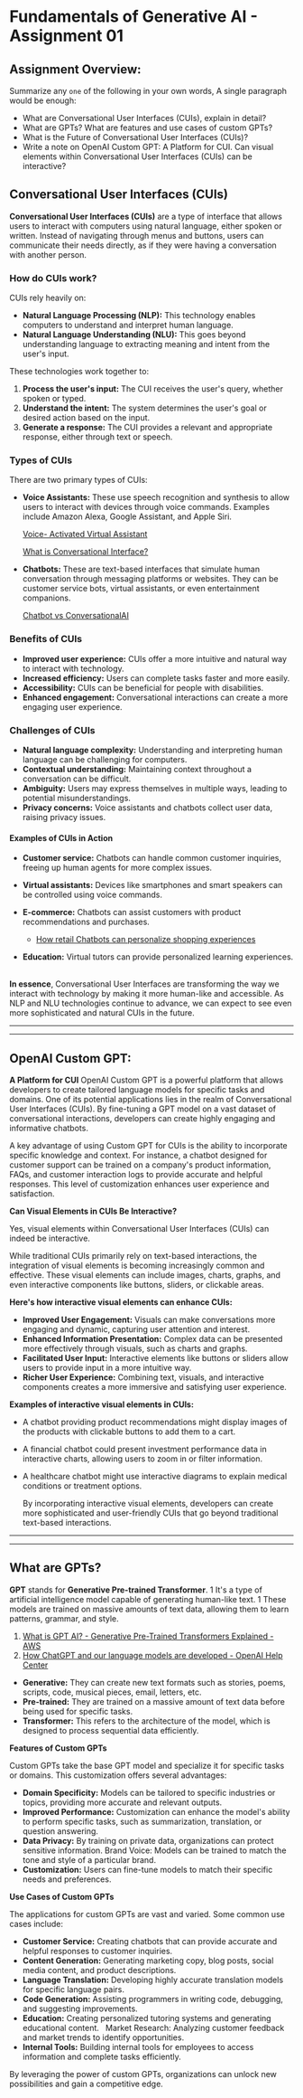 # Fundamentals of Generative AI - Assignment 01

## Assignment Overview:
Summarize any `one` of the following in your own words, A single paragraph would be enough:
* What are Conversational User Interfaces (CUIs), explain in detail?
* What are GPTs? What are features and use cases of custom GPTs?
* What is the Future of Conversational User Interfaces (CUIs)?
* Write a note on OpenAI Custom GPT: A Platform for CUI.
Can visual elements within Conversational User Interfaces (CUIs) can be interactive?

## Conversational User Interfaces (CUIs)
__Conversational User Interfaces (CUIs)__  are a type of interface that allows users to interact with computers using natural language, either spoken or written. Instead of navigating through menus and buttons, users can communicate their needs directly, as if they were having a conversation with another person.

### How do CUIs work?
 CUIs rely heavily on:

* __Natural Language Processing (NLP):__ This technology enables computers to understand and interpret human language.
   
* __Natural Language Understanding (NLU):__ This goes beyond understanding language to extracting meaning and intent from the user's input.   

These technologies work together to:

1. __Process the user's input:__ The CUI receives the user's query, whether spoken or typed.   
2. __Understand the intent:__ The system determines the user's goal or desired action based on the input.
3. __Generate a response:__ The CUI provides a relevant and appropriate response, either through text or speech.   

### Types of CUIs
There are two primary types of CUIs:

* __Voice Assistants:__ These use speech recognition and synthesis to allow users to interact with devices through voice commands.
 Examples include Amazon Alexa, Google Assistant, and Apple Siri. 
 
    [Voice- Activated Virtual Assistant](https://www.teneo.ai/learning-hub/call-center-glossary/voice-activated-virtual-assistant) 

    [What is Conversational Interface?](https://www.zendesk.com/blog/conversational-interface/)
* __Chatbots:__  These are text-based interfaces that simulate human conversation through messaging platforms or websites. They can be customer service bots, virtual assistants, or even entertainment companions. 

    [Chatbot vs ConversationalAI](https://www.zendesk.co.uk/blog/chatbot-vs-conversational-ai/#:~:text=Chatbots%20are%20computer%20programs%20that,create%20better%20experiences%20for%20customers.)


### Benefits of CUIs
* __Improved user experience:__ CUIs offer a more intuitive and natural way to interact with technology.
   
* __Increased efficiency:__ Users can complete tasks faster and more easily.
* __Accessibility:__ CUIs can be beneficial for people with disabilities.
* __Enhanced engagement:__ Conversational interactions can create a more engaging user experience.   
### Challenges of CUIs
* __Natural language complexity:__ Understanding and interpreting human language can be challenging for computers.   
* __Contextual understanding:__ Maintaining context throughout a conversation can be difficult.
* __Ambiguity:__ Users may express themselves in multiple ways, leading to potential misunderstandings.
* __Privacy concerns:__ Voice assistants and chatbots collect user data, raising privacy issues.   
#### Examples of CUIs in Action
* __Customer service:__ Chatbots can handle common customer inquiries, freeing up human agents for more complex issues.   
* __Virtual assistants:__ Devices like smartphones and smart speakers can be controlled using voice commands.   
* __E-commerce:__ Chatbots can assist customers with product recommendations and purchases.

    + [How retail Chatbots can personalize shopping experiences](https://www.infobip.com/blog/retail-chatbots-personalization#:~:text=Your%20AI%20chatbot%20can%20give,care%20routines%2C%20and%20suggest%20other)    
* __Education:__ Virtual tutors can provide personalized learning experiences.   

__In essence__, Conversational User Interfaces are transforming the way we interact with technology by making it more human-like and accessible. As NLP and NLU technologies continue to advance, we can expect to see even more sophisticated and natural CUIs in the future.   

----------------------------------------------------
----------------------------------------------------
## OpenAI Custom GPT: 
__A Platform for CUI__    OpenAI Custom GPT is a powerful platform that allows developers to create tailored language models for specific tasks and domains. One of its potential applications lies in the realm of Conversational User Interfaces (CUIs). By fine-tuning a GPT model on a vast dataset of conversational interactions, developers can create highly engaging and informative chatbots.

A key advantage of using Custom GPT for CUIs is the ability to incorporate specific knowledge and context. For instance, a chatbot designed for customer support can be trained on a company's product information, FAQs, and customer interaction logs to provide accurate and helpful responses. This level of customization enhances user experience and satisfaction.

__Can Visual Elements in CUIs Be Interactive?__

Yes, visual elements within Conversational User Interfaces (CUIs) can indeed be interactive.

While traditional CUIs primarily rely on text-based interactions, the integration of visual elements is becoming increasingly common and effective. These visual elements can include images, charts, graphs, and even interactive components like buttons, sliders, or clickable areas.

__Here's how interactive visual elements can enhance CUIs:__

* __Improved User Engagement:__ Visuals can make conversations more engaging and dynamic, capturing user attention and interest.
* __Enhanced Information Presentation:__ Complex data can be presented more effectively through visuals, such as charts and graphs.
* __Facilitated User Input:__ Interactive elements like buttons or sliders allow users to provide input in a more intuitive way.
* __Richer User Experience:__ Combining text, visuals, and interactive components creates a more immersive and satisfying user experience.

__Examples of interactive visual elements in CUIs:__

* A chatbot providing product recommendations might display images of the products with clickable buttons to add them to a cart.
* A financial chatbot could present investment performance data in interactive charts, allowing users to zoom in or filter information.
* A healthcare chatbot might use interactive diagrams to explain medical conditions or treatment options.

    By incorporating interactive visual elements, developers can create more sophisticated and user-friendly CUIs that go beyond traditional text-based interactions.
-----------------------------------------------
-----------------------------------------------
## What are GPTs?
__GPT__
stands for __Generative Pre-trained Transformer__. 1  It's a type of artificial intelligence model capable of generating human-like text. 1  These models are trained on massive amounts of text data, allowing them to learn patterns, grammar, and style.    
1. [What is GPT AI? - Generative Pre-Trained Transformers Explained - AWS](https://aws.amazon.com/what-is/gpt/#:~:text=More%20specifically%2C%20the%20GPT%20models,built%20on%20the%20Transformer%20architecture.&text=While%20many%20chatbots%20only%20respond,chatbots%20with%20conversational%20AI%20capabilities.)
2. [How ChatGPT and our language models are developed - OpenAI Help Center](https://help.openai.com/en/articles/7842364-how-chatgpt-and-our-language-models-are-developed)


* __Generative:__ They can create new text formats such as stories, poems, scripts, code, musical pieces, email, letters, etc.
   
* __Pre-trained:__ They are trained on a massive amount of text data before being used for specific tasks.
   
* __Transformer:__ This refers to the architecture of the model, which is designed to process sequential data efficiently.

__Features of Custom GPTs__

Custom GPTs take the base GPT model and specialize it for specific tasks or domains. This customization offers several advantages:   

* __Domain Specificity:__ Models can be tailored to specific industries or topics, providing more accurate and relevant outputs.   
* __Improved Performance:__ Customization can enhance the model's ability to perform specific tasks, such as summarization, translation, or question answering.
* __Data Privacy:__ By training on private data, organizations can protect sensitive information.
Brand Voice: Models can be trained to match the tone and style of a particular brand.
* __Customization:__ Users can fine-tune models to match their specific needs and preferences.   

__Use Cases of Custom GPTs__

The applications for custom GPTs are vast and varied. Some common use cases include:   

* __Customer Service:__ Creating chatbots that can provide accurate and helpful responses to customer inquiries.   
* __Content Generation:__ Generating marketing copy, blog posts, social media content, and product descriptions.   
* __Language Translation:__ Developing highly accurate translation models for specific language pairs.
* __Code Generation:__ Assisting programmers in writing code, debugging, and suggesting improvements.   
* __Education:__ Creating personalized tutoring systems and generating educational content.   
Market Research: Analyzing customer feedback and market trends to identify opportunities.
* __Internal Tools:__ Building internal tools for employees to access information and complete tasks efficiently.

By leveraging the power of custom GPTs, organizations can unlock new possibilities and gain a competitive edge.   



